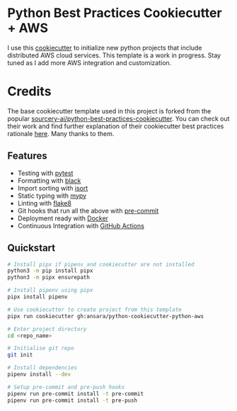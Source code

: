 # Python Best Practices Cookiecutter + AWS
I use this [cookiecutter](https://github.com/audreyr/cookiecutter) to initialize new python projects that include distributed AWS cloud services. This template is a work in progress. Stay tuned as I add more AWS integration and customization.


# Credits
The base cookiecutter template used in this project is forked from the popular [sourcery-ai/python-best-practices-cookiecutter](https://github.com/sourcery-ai/python-best-practices-cookiecutter). You can check out their work and find further explanation of their cookiecutter best practices rationale [here](https://sourcery.ai/blog/python-best-practices/). Many thanks to them.


## Features
- Testing with [pytest](https://docs.pytest.org/en/latest/)
- Formatting with [black](https://github.com/psf/black)
- Import sorting with [isort](https://github.com/timothycrosley/isort)
- Static typing with [mypy](http://mypy-lang.org/)
- Linting with [flake8](http://flake8.pycqa.org/en/latest/)
- Git hooks that run all the above with [pre-commit](https://pre-commit.com/)
- Deployment ready with [Docker](https://docker.com/)
- Continuous Integration with [GitHub Actions](https://github.com/features/actions)

## Quickstart
```sh
# Install pipx if pipenv and cookiecutter are not installed
python3 -m pip install pipx
python3 -m pipx ensurepath

# Install pipenv using pipx
pipx install pipenv

# Use cookiecutter to create project from this template
pipx run cookiecutter gh:ansara/python-cookiecutter-python-aws

# Enter project directory
cd <repo_name>

# Initialise git repo
git init

# Install dependencies
pipenv install --dev

# Setup pre-commit and pre-push hooks
pipenv run pre-commit install -t pre-commit
pipenv run pre-commit install -t pre-push
```
